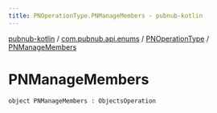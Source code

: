 ```yaml
---
title: PNOperationType.PNManageMembers - pubnub-kotlin
---
```


[pubnub-kotlin](../../index.html) / [com.pubnub.api.enums](../index.html) / [PNOperationType](index.html) / [PNManageMembers](./-p-n-manage-members.html)

# PNManageMembers

`object PNManageMembers : ObjectsOperation`